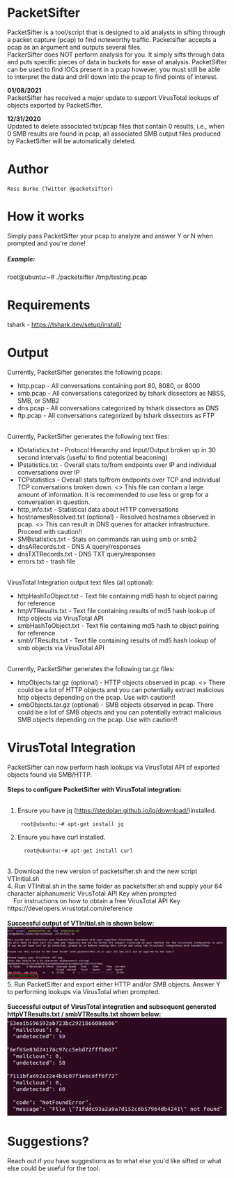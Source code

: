 # PacketSifter

PacketSifter is a tool/script that is designed to aid analysts in sifting through a packet capture (pcap) to find noteworthy traffic. Packetsifter accepts a pcap as an argument and outputs several files.<br>
PackerSifter does NOT perform analysis for you. It simply sifts through data and puts specific pieces of data in buckets for ease of analysis. PacketSifter can be used to find IOCs present in a pcap however, you must still be able to interpret the data and drill down into the pcap to find points of interest.

<b>01/08/2021</b><br>
PacketSifter has received a major update to support VirusTotal lookups of objects exported by PacketSifter.

<b>12/31/2020</b><br>
Updated to delete associated txt/pcap files that contain 0 results, i.e., when 0 SMB results are found in pcap, all associated SMB output files produced by PacketSifter will be automatically deleted.


# Author
    Ross Burke (Twitter @packetsifter)


# How it works
Simply pass PacketSifter your pcap to analyze and answer Y or N when prompted and you're done!

<h5>Example:</h5> 

  root@ubuntu:~# ./packetsifter /tmp/testing.pcap

# Requirements
  tshark - https://tshark.dev/setup/install/
# Output 
Currently, PacketSifter generates the following pcaps:<br>
   <ul>
  <li>http.pcap - All conversations containing port 80, 8080, or 8000</li>
  <li>smb.pcap - All conversations categorized by tshark dissectors as NBSS, SMB, or SMB2 </li>
  <li>dns.pcap - All conversations categorized by tshark dissectors as DNS</li>
  <li>ftp.pcap - All conversations categorized by tshark dissectors as FTP</li>
</ul> 
<br>
Currently, PacketSifter generates the following text files:
   <ul>
  <li>IOstatistics.txt - Protocol Hierarchy and Input/Output broken up in 30 second intervals (useful to find potential beaconing)</li>
  <li>IPstatistics.txt - Overall stats to/from endpoints over IP and individual conversations over IP </li>
  <li>TCPstatistics - Overall stats to/from endpoints over TCP and individual TCP conversations broken down. <<Warning>> This file can contain a large amount of information. It is recommended to use less or grep for a conversation in question.</li>
  <li>http_info.txt - Statistical data about HTTP conversations</li>
  <li>hostnamesResolved.txt (optional) - Resolved hostnames observed in pcap. <<Warning>> This can result in DNS queries for attacker infrastructure. Proceed with caution!!
  <li>SMBstatistics.txt - Stats on commands ran using smb or smb2 </li>
  <li>dnsARecords.txt - DNS A query/responses </li>
  <li>dnsTXTRecords.txt - DNS TXT query/responses </li>
  <li>errors.txt - trash file </li> 
</ul>
<br>
VirusTotal Integration output text files (all optional):
    <ul>
        <li>httpHashToObject.txt - Text file containing md5 hash to object pairing for reference </li>
        <li>httpVTResults.txt - Text file containing results of md5 hash lookup of http objects via VirusTotal API </li>
        <li>smbHashToObject.txt - Text file containing md5 hash to object pairing for reference </li>
        <li>smbVTResults.txt - Text file containing results of md5 hash lookup of smb objects via VirusTotal API </li>
    </ul><br>
Currently, PacketSifter generates the following tar.gz files:
<ul>
<li>httpObjects.tar.gz (optional) - HTTP objects observed in pcap. <<Warning>> There could be a lot of HTTP objects and you can potentially extract malicious http objects depending on the pcap. Use with caution!! </li>
<li>smbObjects.tar.gz (optional) - SMB objects observed in pcap. There could be a lot of SMB objects and you can potentially extract malicious SMB objects depending on the pcap. Use with caution!! </li>
</ul>

# VirusTotal Integration
PacketSifter can now perform hash lookups via VirusTotal API of exported objects found via SMB/HTTP.<br>
<br>
<b>Steps to configure PacketSifter with VirusTotal integration:</b><br>
<br>

1. Ensure you have jq (https://stedolan.github.io/jq/download/)installed. <br>

        root@ubuntu:~# apt-get install jq
        
2. Ensure you have curl installed. <br>

         root@ubuntu:~# apt-get install curl
<br>
3. Download the new version of packetsifter.sh and the new script VTInitial.sh <br>
  4. Run VTInitial.sh in the same folder as packetsifter.sh and supply your 64 character alphanumeric VirusTotal API Key when prompted <br>
        &emsp;For instructions on how to obtain a free VirusTotal API Key https://developers.virustotal.com/reference <br>
<br>
<b> Successful output of VTInitial.sh is shown below: </b>
<img src=https://github.com/packetsifter/packetsifterTool/blob/main/screenshots/VTSuccess.png></img>
<br>
5. Run PacketSifter and export either HTTP and/or SMB objects. Answer Y to performing lookups via VirusTotal when prompted. <br>
<br>
<b>Successful output of VirusTotal integration and subsequent generated httpVTResults.txt / smbVTResults.txt shown below: </b>
<img src=https://github.com/packetsifter/packetsifterTool/blob/main/screenshots/VTOutput.png></img>
        



# Suggestions?
Reach out if you have suggestions as to what else you'd like sifted or what else could be useful for the tool.
